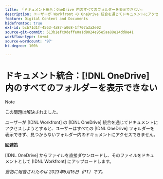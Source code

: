 ```yaml
---
title: 「ドキュメント統合：OneDrive 内のすべてのフォルダーを表示できない」
description: ユーザーが Workfront の OneDrive 統合を通じてドキュメントにアクセスしようとすると、ユーザーはすべての OneDrive フォルダーを表示できず、見つからないフォルダー内のドキュメントにアクセスできません。
feature: Digital Content and Documents
hidefromtoc: true
exl-id: bcb71d1f-4563-4a87-a068-1f707a3a2e02
source-git-commit: 513b1efc9deffe0a1d8024e95e5aa88e14dd8e41
workflow-type: tm+mt
source-wordcount: '97'
ht-degree: 100%

---
```


# ドキュメント統合：[!DNL OneDrive] 内のすべてのフォルダーを表示できない

>[!NOTE]
>
>この問題は解決されました。

<!--

>[!NOTE]
>
>The Product team is currently evaluating this issue resolution, which might require product enhancements. Product enhancements are communicated in the Product Announcements and not with the Maintenance Updates.

-->

ユーザーが [!DNL Workfront] の [!DNL OneDrive] 統合を通じてドキュメントにアクセスしようとすると、ユーザーはすべての [!DNL OneDrive] フォルダーを表示できず、見つからないフォルダー内のドキュメントにアクセスできません。

**回避策**

[!DNL OneDrive] からファイルを直接ダウンロードし、そのファイルをドキュメントとして [!DNL Workfront] にアップロードします。

_最初に報告されたのは 2023年5月15日（PT）です。_
